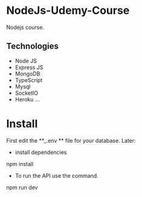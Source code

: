 # NodeJs-Udemy-Course
Nodejs course.

## Technologies

- Node JS
- Express JS
- MongoDB
- TypeScript
- Mysql
- SocketIO
- Heroku ...

# Install

First edit the **\_.env ** file for your database. Later:


* install dependencies

npm install

* To run the API use the command.

npm run dev
